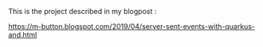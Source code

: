 This is the project described in my blogpost :

https://m-button.blogspot.com/2019/04/server-sent-events-with-quarkus-and.html

